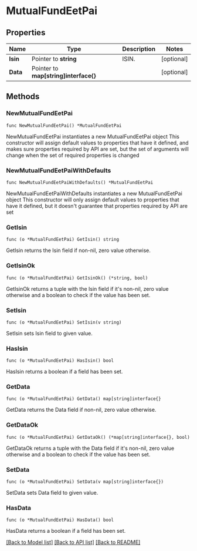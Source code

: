 # MutualFundEetPai

## Properties

Name | Type | Description | Notes
------------ | ------------- | ------------- | -------------
**Isin** | Pointer to **string** | ISIN. | [optional] 
**Data** | Pointer to **map[string]interface{}** |  | [optional] 

## Methods

### NewMutualFundEetPai

`func NewMutualFundEetPai() *MutualFundEetPai`

NewMutualFundEetPai instantiates a new MutualFundEetPai object
This constructor will assign default values to properties that have it defined,
and makes sure properties required by API are set, but the set of arguments
will change when the set of required properties is changed

### NewMutualFundEetPaiWithDefaults

`func NewMutualFundEetPaiWithDefaults() *MutualFundEetPai`

NewMutualFundEetPaiWithDefaults instantiates a new MutualFundEetPai object
This constructor will only assign default values to properties that have it defined,
but it doesn't guarantee that properties required by API are set

### GetIsin

`func (o *MutualFundEetPai) GetIsin() string`

GetIsin returns the Isin field if non-nil, zero value otherwise.

### GetIsinOk

`func (o *MutualFundEetPai) GetIsinOk() (*string, bool)`

GetIsinOk returns a tuple with the Isin field if it's non-nil, zero value otherwise
and a boolean to check if the value has been set.

### SetIsin

`func (o *MutualFundEetPai) SetIsin(v string)`

SetIsin sets Isin field to given value.

### HasIsin

`func (o *MutualFundEetPai) HasIsin() bool`

HasIsin returns a boolean if a field has been set.

### GetData

`func (o *MutualFundEetPai) GetData() map[string]interface{}`

GetData returns the Data field if non-nil, zero value otherwise.

### GetDataOk

`func (o *MutualFundEetPai) GetDataOk() (*map[string]interface{}, bool)`

GetDataOk returns a tuple with the Data field if it's non-nil, zero value otherwise
and a boolean to check if the value has been set.

### SetData

`func (o *MutualFundEetPai) SetData(v map[string]interface{})`

SetData sets Data field to given value.

### HasData

`func (o *MutualFundEetPai) HasData() bool`

HasData returns a boolean if a field has been set.


[[Back to Model list]](../README.md#documentation-for-models) [[Back to API list]](../README.md#documentation-for-api-endpoints) [[Back to README]](../README.md)


